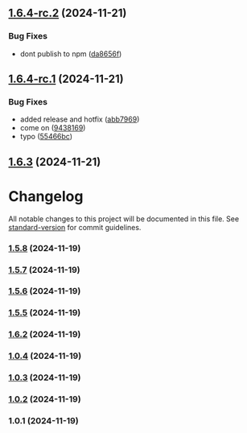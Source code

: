 ## [1.6.4-rc.2](https://github.com/r3plica/css-variable-extractor/compare/v1.6.4-rc.1...v1.6.4-rc.2) (2024-11-21)


### Bug Fixes

* dont publish to npm ([da8656f](https://github.com/r3plica/css-variable-extractor/commit/da8656fdbbb23e5d3222489cbc21d0a2aa0004fd))

## [1.6.4-rc.1](https://github.com/r3plica/css-variable-extractor/compare/v1.6.3...v1.6.4-rc.1) (2024-11-21)


### Bug Fixes

* added release and hotfix ([abb7969](https://github.com/r3plica/css-variable-extractor/commit/abb7969f558daab677c91aae978b93dadeed8b8e))
* come on ([9438169](https://github.com/r3plica/css-variable-extractor/commit/9438169c126f8909ada73c04f3032e5f7fb48420))
* typo ([55466bc](https://github.com/r3plica/css-variable-extractor/commit/55466bc65f0a2e3aae7ffa25f124aa0cddbc218b))

## [1.6.3](https://github.com/r3plica/css-variable-extractor/compare/v1.6.2...v1.6.3) (2024-11-21)

# Changelog

All notable changes to this project will be documented in this file. See [standard-version](https://github.com/conventional-changelog/standard-version) for commit guidelines.

### [1.5.8](https://github.com/r3plica/css-variable-extractor/compare/v1.5.7...v1.5.8) (2024-11-19)

### [1.5.7](https://github.com/r3plica/css-variable-extractor/compare/v1.5.6...v1.5.7) (2024-11-19)

### [1.5.6](https://github.com/r3plica/css-variable-extractor/compare/v1.5.5...v1.5.6) (2024-11-19)

### [1.5.5](https://github.com/r3plica/css-variable-extractor/compare/v1.0.4...v1.5.5) (2024-11-19)

### [1.6.2](https://github.com/r3plica/css-variable-extractor/compare/v1.0.3...v1.6.2) (2024-11-19)

### [1.0.4](https://github.com/r3plica/css-variable-extractor/compare/v1.0.3...v1.0.4) (2024-11-19)

### [1.0.3](https://github.com/r3plica/css-variable-extractor/compare/v1.0.2...v1.0.3) (2024-11-19)

### [1.0.2](https://github.com/r3plica/css-variable-extractor/compare/v1.0.1...v1.0.2) (2024-11-19)

### 1.0.1 (2024-11-19)
